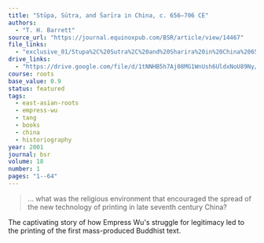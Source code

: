 ```yaml
---
title: "Stūpa, Sūtra, and Śarīra in China, c. 656–706 CE"
authors:
  - "T. H. Barrett"
source_url: "https://journal.equinoxpub.com/BSR/article/view/14467"
file_links:
  - "exclusive_01/Stupa%2C%20Sutra%2C%20and%20Sharira%20in%20China%20656-706%20-%20Barrett.pdf"
drive_links:
  - "https://drive.google.com/file/d/1tNNHB5h7Aj08MG1WnUsh6UldxNoU89Ny/view?usp=drivesdk"
course: roots
base_value: 0.9
status: featured
tags:
  - east-asian-roots
  - empress-wu
  - tang
  - books
  - china
  - historiography
year: 2001
journal: bsr
volume: 18
number: 1
pages: "1--64"
---
```


> … what was the religious environment that encouraged the spread of the new technology of printing in late seventh century China?

The captivating story of how Empress Wu's struggle for legitimacy led to the printing of the first mass-produced Buddhist text.
